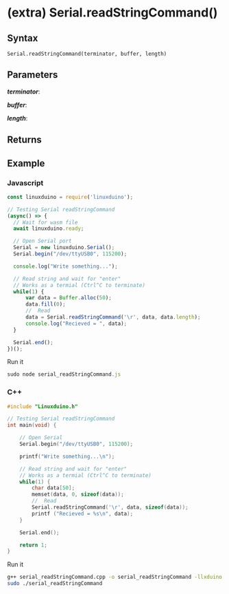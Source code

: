 # (extra) Serial.readStringCommand()

## Syntax 
```
Serial.readStringCommand(terminator, buffer, length)
``` 
## Parameters 

***terminator***:    

***buffer***:   

***length***:   

## Returns

## Example

### Javascript 
```js
const linuxduino = require('linuxduino');

// Testing Serial readStringCommand
(async() => {
  // Wait for wasm file
  await linuxduino.ready;

  // Open Serial port
  Serial = new linuxduino.Serial();
  Serial.begin("/dev/ttyUSB0", 115200);

  console.log("Write something...");

  // Read string and wait for "enter"
  // Works as a termial (Ctrl^C to terminate)
  while(1) {
      var data = Buffer.alloc(50);
      data.fill(0);
      //  Read
      data = Serial.readStringCommand('\r', data, data.length);
      console.log("Recieved = ", data);
  }

  Serial.end();
})();
```

Run it
```js
sudo node serial_readStringCommand.js
```

### C++
```cpp
#include "Linuxduino.h"

// Testing Serial readStringCommand
int main(void) {

    // Open Serial
    Serial.begin("/dev/ttyUSB0", 115200);

    printf("Write something...\n");

    // Read string and wait for "enter"
    // Works as a termial (Ctrl^C to terminate)
    while(1) {
        char data[50];
        memset(data, 0, sizeof(data));
        //  Read
        Serial.readStringCommand('\r', data, sizeof(data));
        printf ("Recieved = %s\n", data);
    }

    Serial.end();

    return 1;
}
```

Run it
```sh
g++ serial_readStringCommand.cpp -o serial_readStringCommand -llxduino
sudo ./serial_readStringCommand 
```